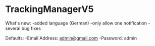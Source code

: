 # TrackingManagerV5

What's new:
-added language (German)
-only allow one notification
-several bug fixes

Defaults:
-Email Address: admin@gmail.com
-Password:      admin
